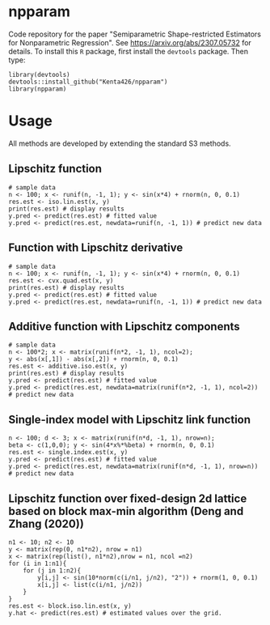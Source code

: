 # npparam
Code repository for the paper "Semiparametric Shape-restricted Estimators for Nonparametric Regression". See https://arxiv.org/abs/2307.05732 for details.
To install this `R` package, first install the `devtools` package. Then type:

    library(devtools)
    devtools::install_github("Kenta426/npparam")
    library(npparam)

# Usage
All methods are developed by extending the standard S3 methods.

## Lipschitz function
```{R}
# sample data
n <- 100; x <- runif(n, -1, 1); y <- sin(x*4) + rnorm(n, 0, 0.1)
res.est <- iso.lin.est(x, y)
print(res.est) # display results
y.pred <- predict(res.est) # fitted value
y.pred <- predict(res.est, newdata=runif(n, -1, 1)) # predict new data
```

## Function with Lipschitz derivative 
```{R}
# sample data
n <- 100; x <- runif(n, -1, 1); y <- sin(x*4) + rnorm(n, 0, 0.1)
res.est <- cvx.quad.est(x, y)
print(res.est) # display results
y.pred <- predict(res.est) # fitted value
y.pred <- predict(res.est, newdata=runif(n, -1, 1)) # predict new data
```

## Additive function with Lipschitz components
```{R}
# sample data
n <- 100*2; x <- matrix(runif(n*2, -1, 1), ncol=2);
y <- abs(x[,1]) - abs(x[,2]) + rnorm(n, 0, 0.1)
res.est <- additive.iso.est(x, y)
print(res.est) # display results
y.pred <- predict(res.est) # fitted value
y.pred <- predict(res.est, newdata=matrix(runif(n*2, -1, 1), ncol=2)) # predict new data
```

## Single-index model with Lipschitz link function
```{R}
n <- 100; d <- 3; x <- matrix(runif(n*d, -1, 1), nrow=n);
beta <- c(1,0,0); y <- sin(4*x%*%beta) + rnorm(n, 0, 0.1)
res.est <- single.index.est(x, y)
y.pred <- predict(res.est) # fitted value
y.pred <- predict(res.est, newdata=matrix(runif(n*d, -1, 1), nrow=n)) # predict new data
```

## Lipschitz function over fixed-design 2d lattice based on block max-min algorithm (Deng and Zhang (2020))
```{R}
n1 <- 10; n2 <- 10
y <- matrix(rep(0, n1*n2), nrow = n1)
x <- matrix(rep(list(), n1*n2),nrow = n1, ncol =n2)
for (i in 1:n1){
    for (j in 1:n2){
        y[i,j] <- sin(10*norm(c(i/n1, j/n2), "2")) + rnorm(1, 0, 0.1)
        x[i,j] <- list(c(i/n1, j/n2))
    }
}
res.est <- block.iso.lin.est(x, y)
y.hat <- predict(res.est) # estimated values over the grid.
```
